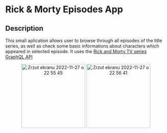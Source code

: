 # Rick & Morty Episodes App

## Description
  This small aplication allows user to browse through all episodes of the title series, as well as check some basic informations about characters which appeared in selected episode. 
  It uses the [Rick and Morty TV series GraphQL API](https://rickandmortyapi.com/documentation/#graphql)
 
<p float="left" align="center">
<img width="200" alt="Zrzut ekranu 2022-11-27 o 22 55 45" src="https://user-images.githubusercontent.com/74315304/204161928-a5f58ae7-541b-4b44-a2c3-a20f096bfb59.png">
<img width="200" alt="Zrzut ekranu 2022-11-27 o 22 56 41" src="https://user-images.githubusercontent.com/74315304/204161932-b18463f2-687d-45cd-9f15-b1d59178ae6b.png">
  </p>
